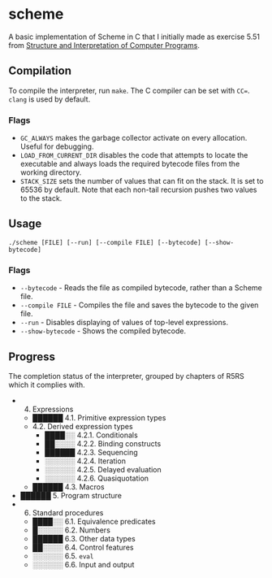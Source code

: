 # scheme

A basic implementation of Scheme in C that I initially made as exercise 5.51 from [Structure and Interpretation of Computer Programs](https://mitpress.mit.edu/sites/default/files/sicp/index.html).

## Compilation
To compile the interpreter, run `make`. The C compiler can be set with `CC=`. `clang` is used by default.

### Flags
- `GC_ALWAYS` makes the garbage collector activate on every allocation. Useful for debugging.
- `LOAD_FROM_CURRENT_DIR` disables the code that attempts to locate the executable and always loads the required bytecode files from the working directory.
- `STACK_SIZE` sets the number of values that can fit on the stack. It is set to 65536 by default. Note that each non-tail recursion pushes two values to the stack.

## Usage
`./scheme [FILE] [--run] [--compile FILE] [--bytecode] [--show-bytecode]`

### Flags
- `--bytecode` - Reads the file as compiled bytecode, rather than a Scheme file.
- `--compile FILE` - Compiles the file and saves the bytecode to the given file.
- `--run` - Disables displaying of values of top-level expressions.
- `--show-bytecode` - Shows the compiled bytecode.

## Progress

The completion status of the interpreter, grouped by chapters of R5RS which it complies with.

- 4. Expressions
    - ██████ 4.1. Primitive expression types
    - 4.2. Derived expression types
        - ████░░ 4.2.1. Conditionals
        - ██░░░░ 4.2.2. Binding constructs
        - ██████ 4.2.3. Sequencing
        - ░░░░░░ 4.2.4. Iteration
        - ░░░░░░ 4.2.5. Delayed evaluation
        - ░░░░░░ 4.2.6. Quasiquotation
    - ██████ 4.3. Macros
- ██████ 5. Program structure
- 6. Standard procedures
    - ████░░ 6.1. Equivalence predicates
    - █░░░░░ 6.2. Numbers
    - ██████ 6.3. Other data types
    - ██░░░░ 6.4. Control features
    - ░░░░░░ 6.5. `eval`
    - ░░░░░░ 6.6. Input and output
